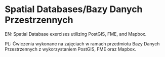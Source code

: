 # Spatial Databases/Bazy Danych Przestrzennych

EN: Spatial Database exercises utilizing PostGIS, FME, and Mapbox.

PL: Ćwiczenia wykonane na zajęciach w ramach przedmiotu Bazy Danych Przestrzennych z wykorzystaniem PostGIS, FME oraz Mapbox.
